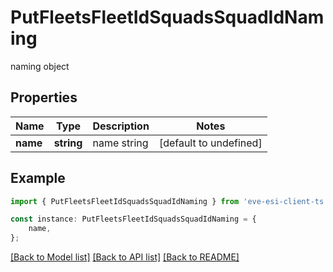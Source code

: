 # PutFleetsFleetIdSquadsSquadIdNaming

naming object

## Properties

Name | Type | Description | Notes
------------ | ------------- | ------------- | -------------
**name** | **string** | name string | [default to undefined]

## Example

```typescript
import { PutFleetsFleetIdSquadsSquadIdNaming } from 'eve-esi-client-ts';

const instance: PutFleetsFleetIdSquadsSquadIdNaming = {
    name,
};
```

[[Back to Model list]](../README.md#documentation-for-models) [[Back to API list]](../README.md#documentation-for-api-endpoints) [[Back to README]](../README.md)
